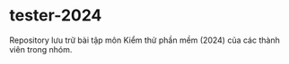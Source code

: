 # tester-2024
Repository lưu trữ bài tập môn Kiểm thử phần mềm (2024) của các thành viên trong nhóm.
